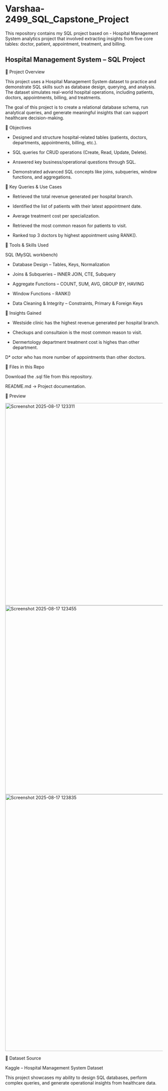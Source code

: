 # Varshaa-2499_SQL_Capstone_Project
This repository contains my SQL project based on - Hospital Management System analytics project that involved extracting insights from five core tables: doctor, patient, appointment, treatment, and billing.

## Hospital Management System – SQL Project
🔹 Project Overview

This project uses a Hospital Management System dataset to practice and demonstrate SQL skills such as database design, querying, and analysis. The dataset simulates real-world hospital operations, including patients, doctors, appointments, billing, and treatments.

The goal of this project is to create a relational database schema, run analytical queries, and generate meaningful insights that can support healthcare decision-making.

🔹 Objectives

* Designed and structure hospital-related tables (patients, doctors, departments, appointments, billing, etc.).

* SQL queries for CRUD operations (Create, Read, Update, Delete).

* Answered key business/operational questions through SQL.

* Demonstrated advanced SQL concepts like joins, subqueries, window functions, and aggregations.

🔹 Key Queries & Use Cases

* Retrieved the total revenue generated per hospital branch.

* Identified the list of patients with their latest appointment date.

* Average treatment cost per specialization.

* Retrieved the most common reason for patients to visit.

* Ranked top 3 doctors by highest appointment using RANK().


🔹 Tools & Skills Used

SQL (MySQL workbench)

* Database Design – Tables, Keys, Normalization

* Joins & Subqueries – INNER JOIN, CTE, Subquery

* Aggregate Functions – COUNT, SUM, AVG, GROUP BY, HAVING

* Window Functions – RANK()

* Data Cleaning & Integrity – Constraints, Primary & Foreign Keys

🔹 Insights Gained

* Westside clinic has the highest revenue generated per hospital branch.

* Checkups and consultaion is the most common reason to visit.

* Dermertology department treatment cost is highes than other department.

D* octor who has more number of appointments than other doctors.

🔹 Files in this Repo

Download the .sql file from this repository.

README.md → Project documentation.
 
🔹 Preview

<img width="1362" height="646" alt="Screenshot 2025-08-17 123311" src="https://github.com/user-attachments/assets/c8059e24-0d41-47ca-93a9-c2d88d223ee7" />


<img width="1332" height="603" alt="Screenshot 2025-08-17 123455" src="https://github.com/user-attachments/assets/d996ff8a-0a7c-49e3-b70e-664f175c5564" />


<img width="1332" height="820" alt="Screenshot 2025-08-17 123835" src="https://github.com/user-attachments/assets/a42048a9-de17-4730-8c31-fb302b473337" />



🔹 Dataset Source


Kaggle – Hospital Management System Dataset

This project showcases my ability to design SQL databases, perform complex queries, and generate operational insights from healthcare data.
